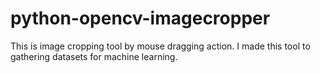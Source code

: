# python-opencv-imagecropper

This is image cropping tool by mouse dragging action.
I made this tool to gathering datasets for machine learning.
